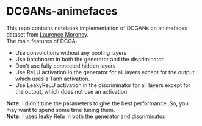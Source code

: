 # DCGANs-animefaces
This repo contains notebook implementation of DCGANs on animefaces dataset from [Laurence Moroney](https://laurencemoroney.com/about.html).  
The main features of DCGA:
* Use convolutions without any pooling layers
* Use batchnorm in both the generator and the discriminator
* Don't use fully connected hidden layers
* Use ReLU activation in the generator for all layers except for the output, which uses a Tanh activation.
* Use LeakyReLU activation in the discriminator for all layers except for the output, which does not use an activation.

**Note:** I didn't tune the parameters to give the best performance. So, you may want to spend some time tuning them.   
**Note:** I used leaky Relu in both the generator and discriminator.